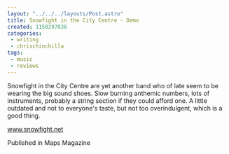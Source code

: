 ```yaml
---
layout: "../../../layouts/Post.astro"
title: Snowfight in the City Centre - Demo
created: 1150297836
categories:
 - writing
 - chrischinchilla
tags: 
 - music 
 - reviews
---
```


Snowfight in the City Centre are yet another band who of late seem to be wearing the big sound shoes. Slow burning anthemic numbers, lots of instruments, probably a string section if they could afford one. A little outdated and not to everyone's taste, but not too overindulgent, which is a good thing.

<a href='https://www.snowfight.net' target='_blank'>www.snowfight.net</a>

Published in Maps Magazine
